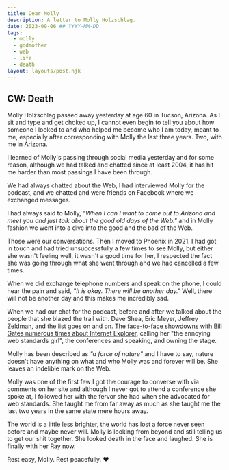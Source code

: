 ```yaml
---
title: Dear Molly
description: A letter to Molly Holzschlag.
date: 2023-09-06 ## YYYY-MM-DD
tags:
  - molly
  - godmother
  - web
  - life
  - death
layout: layouts/post.njk
---
```


## CW: Death

Molly Holzschlag passed away yesterday at age 60 in Tucson, Arizona. As I sit and type and get choked up, I cannot even begin to tell you about how someone I looked to and who helped me become who I am today, meant to me, especially after corresponding with Molly the last three years. Two, with me in Arizona.

I learned of Molly's passing through social media yesterday and for some reason, although we had talked and chatted since at least 2004, it has hit me harder than most passings I have been through.

We had always chatted about the Web, I had interviewed Molly for the podcast, and we chatted and were friends on Facebook where we exchanged messages.

I had always said to Molly, _"When I can I want to come out to Arizona and meet you and just talk about the good old days of the Web."_ and in Molly fashion we went into a dive into the good and the bad of the Web.

Those were our conversations. Then I moved to Phoenix in 2021. I had got in touch and had tried unsuccessfully a few times to see Molly, but either she wasn't feeling well, it wasn't a good time for her, I respected the fact she was going through what she went through and we had cancelled a few times.

When we did exchange telephone numbers and speak on the phone, I could hear the pain and said, _"It is okay. There will be another day."_ Well, there will not be another day and this makes me incredibly sad.

When we had our chat for the podcast, before and after we talked about the people that she blazed the trail with. Dave Shea, Eric Meyer, Jeffrey Zeldman, and the list goes on and on. [The face-to-face showdowns with Bill Gates numerous times about Internet Explorer](https://twitter.com/mholzschlag/status/1528580765675450374?s=20), calling her "the annoying web standards girl", the conferences and speaking, and owning the stage.

Molly has been described as _"a force of nature"_ and I have to say, nature doesn't have anything on what and who Molly was and forever will be. She leaves an indelible mark on the Web.

Molly was one of the first few I got the courage to converse with via comments on her site and although I never got to attend a conference she spoke at, I followed her with the fervor she had when she advocated for web standards. She taught me from far away as much as she taught me the last two years in the same state mere hours away.

The world is a little less brighter, the world has lost a force never seen before and maybe never will. Molly is looking from beyond and still telling us to get our shit together. She looked death in the face and laughed. She is finally with her Ray now.

Rest easy, Molly. Rest peacefully. &hearts;
